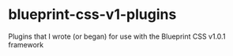 # blueprint-css-v1-plugins
Plugins that I wrote (or began) for use with the Blueprint CSS v1.0.1 framework
